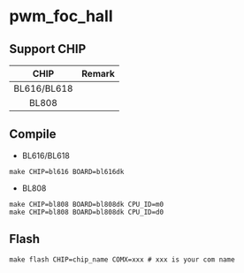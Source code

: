 # pwm_foc_hall


## Support CHIP

|      CHIP        | Remark |
|:----------------:|:------:|
|BL616/BL618       |        |
|BL808             |        |

## Compile

- BL616/BL618

```
make CHIP=bl616 BOARD=bl616dk
```

- BL808

```
make CHIP=bl808 BOARD=bl808dk CPU_ID=m0
make CHIP=bl808 BOARD=bl808dk CPU_ID=d0
```

## Flash

```
make flash CHIP=chip_name COMX=xxx # xxx is your com name
```